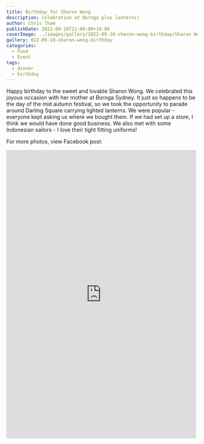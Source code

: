 ```yaml
---
title: Birthday for Sharon Wong
description: Celebration at Bornga plus lanterns!
author: Chris Tham
publishDate: 2022-09-10T21:00:00+10:00
coverImage: ../images/gallery/2022-09-10-sharon-wong-birthday/Sharon Wong birthday (5).jpeg
gallery: 022-09-10-sharon-wong-birthday
categories:
  - Food
  - Event
tags:
  - dinner
  - birthday
---
```


Happy birthday to the sweet and lovable Sharon Wong. We celebrated this joyous occasion with her mother at Bornga Sydney. It just so happens to be the day of the mid autumn festival, so we took the opportunity to parade around Darling Square carrying lighted lanterns. We were popular - everyone kept asking us where we bought them. If we had set up a store, I think we would have done good business. We also met with some Indonesian sailors - I love their tight fitting uniforms!

For more photos, view Facebook post:

<iframe src="https://www.facebook.com/plugins/post.php?href=https%3A%2F%2Fwww.facebook.com%2Fchris1.tham%2Fposts%2Fpfbid02GoHfUpNKpg746upaVFgjRe9ycc9KhLQRPss4syRYULJZW1M4HCNiY3b1kQ98c5Fcl&show_text=true&width=500" width="500" height="761" style="border:none;overflow:hidden" scrolling="no" frameborder="0" allowfullscreen="true" allow="autoplay; clipboard-write; encrypted-media; picture-in-picture; web-share"></iframe>
